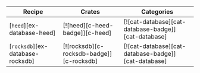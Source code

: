 | Recipe | Crates | Categories |
|--------|--------|------------|
| [`heed`][ex-database-heed] | [![heed][c-heed-badge]][c-heed] | [![cat-database][cat-database-badge]][cat-database] |
| [`rocksdb`][ex-database-rocksdb]  | [![rocksdb][c-rocksdb-badge]][c-rocksdb] | [![cat-database][cat-database-badge]][cat-database] |
